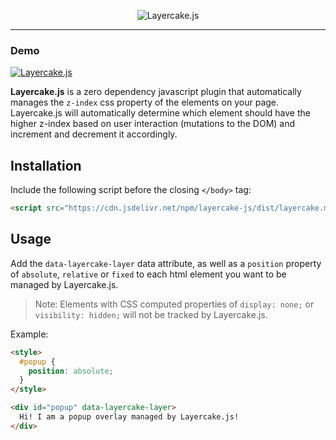 <p align="center">
  <img alt="Layercake.js" src="https://svgshare.com/i/95f.svg" />
</p>

----

<p align="center">
  <h3>Demo</h3>
  <a href="https://codepen.io/mcarlucci-1471848194/pen/gBKMOX" target="_blank">
    <img alt="Layercake.js" src="https://media.giphy.com/media/9xcpU8tX4YE1d0GHyc/giphy.gif" />
  </a>
</p>

**Layercake.js** is a zero dependency javascript plugin that automatically manages the `z-index` css property of the elements on your page. Layercake.js will automatically determine which element should have the higher z-index based on user interaction (mutations to the DOM) and increment and decrement it accordingly.

## Installation
Include the following script before the closing `</body>` tag:
```html
<script src="https://cdn.jsdelivr.net/npm/layercake-js/dist/layercake.min.js"></script>
```

## Usage
Add the `data-layercake-layer` data attribute, as well as a `position` property of `absolute`, `relative` or `fixed` to each html element you want to be managed by Layercake.js.

> Note: Elements with CSS computed properties of  `display: none;` or `visibility: hidden;` will not be tracked by Layercake.js.

Example:
```html
<style>
  #popup {
    position: absolute;
  }
</style>

<div id="popup" data-layercake-layer>
  Hi! I am a popup overlay managed by Layercake.js!
</div>
```
